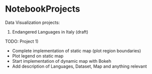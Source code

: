 # NotebookProjects
Data Visualization projects:
1) Endangered Languages in Italy (draft)

TODO:
Project 1) 
- Complete implementation of static map (plot region boundaries)
- Plot legend on static map
- Start implementation of dynamic map with Bokeh
- Add description of Languages, Dataset, Map and anything relevant
